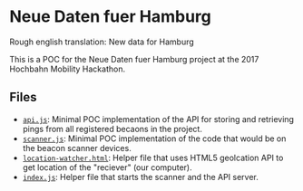 # Neue Daten fuer Hamburg
Rough english translation: New data for Hamburg

This is a POC for the Neue Daten fuer Hamburg project at the 2017 Hochbahn Mobility Hackathon.

## Files
- [`api.js`](api.js): Minimal POC implementation of the API for storing and retrieving pings from all registered becaons in the project.
- [`scanner.js`](scanner.js): Minimal POC implementation of the code that would be on the beacon scanner devices.
- [`location-watcher.html`](location-watcher.html): Helper file that uses HTML5 geolcation API to get location of the "reciever" (our computer).
- [`index.js`](index.js): Helper file that starts the scanner and the API server.
